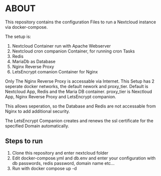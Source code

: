 ABOUT
=====

This repository contains the configuration Files to run a Nextcloud instance via docker-compose.

The setup is:
1. Nextcloud Container run with Apache Webserver
2. Nextcloud cron companion Container, for running cron Tasks
3. Redis 
4. MariaDb as Database
5. Nginx Reverse Proxy
6. LetsEncrypt comanion Container for Nginx

Only The Nginx Reverse Proxy is accessable via Internet.
This Setup has 2 seperate docker networks, the default nework and proxy_tier.
Default is Nextcloud App, Redis and the Maria DB container.
proxy_tier is Nexctloud App, Nginx Reverse Proxy and LetsEncrypt companion.

This allows seperation, so the Database and Redis are not accessable from Nginx to add additional security.

The LetsEncrypt Companion creates and renews the ssl certificate for the specified Domain automatically.


Steps to run
------------

1. Clone this repository and enter nextcloud folder
2. Edit docker-compose.yml  and db.env and enter your configuration with db passwords, redis password, domain name etc...
3. Run with docker compose up -d 
